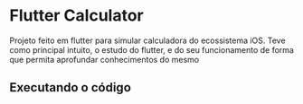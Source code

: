 # Flutter Calculator
Projeto feito em flutter para simular calculadora do ecossistema iOS.
Teve como principal intuito, o estudo do flutter, e do seu funcionamento de forma que 
permita aprofundar conhecimentos do mesmo 

## Executando o código
